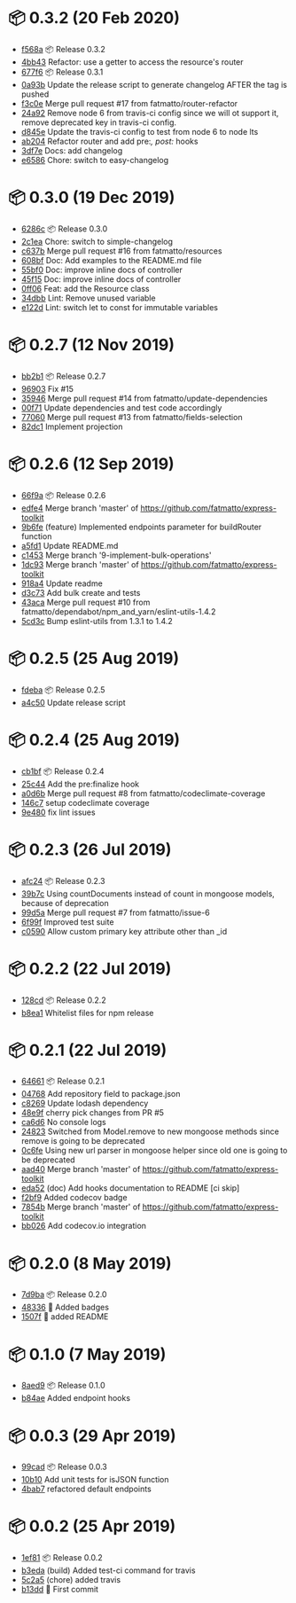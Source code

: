 # 📦 0.3.2 (20 Feb 2020)
- [f568a](https://github.com/fatmatto/express-toolkit)  📦 Release 0.3.2
- [4bb43](https://github.com/fatmatto/express-toolkit)  Refactor: use a getter to access the resource's router
- [677f6](https://github.com/fatmatto/express-toolkit)  📦 Release 0.3.1
- [0a93b](https://github.com/fatmatto/express-toolkit)  Update the release script to generate changelog AFTER the tag is pushed
- [f3c0e](https://github.com/fatmatto/express-toolkit)  Merge pull request #17 from fatmatto/router-refactor
- [24a92](https://github.com/fatmatto/express-toolkit)  Remove node 6 from travis-ci config since we will ot support it, remove deprecated key in travis-ci config.
- [d845e](https://github.com/fatmatto/express-toolkit)  Update the travis-ci config to test from node 6 to node lts
- [ab204](https://github.com/fatmatto/express-toolkit)  Refactor router and add pre:*, post:* hooks
- [3df7e](https://github.com/fatmatto/express-toolkit)  Docs: add changelog
- [e6586](https://github.com/fatmatto/express-toolkit)  Chore: switch to easy-changelog
# 📦 0.3.0 (19 Dec 2019)
- [6286c](https://github.com/fatmatto/express-toolkit)  📦 Release 0.3.0
- [2c1ea](https://github.com/fatmatto/express-toolkit)  Chore: switch to simple-changelog
- [c637b](https://github.com/fatmatto/express-toolkit)  Merge pull request #16 from fatmatto/resources
- [608bf](https://github.com/fatmatto/express-toolkit)  Doc: Add examples to the README.md file
- [55bf0](https://github.com/fatmatto/express-toolkit)  Doc: improve inline docs of controller
- [45f15](https://github.com/fatmatto/express-toolkit)  Doc: improve inline docs of controller
- [0ff06](https://github.com/fatmatto/express-toolkit)  Feat: add the Resource class
- [34dbb](https://github.com/fatmatto/express-toolkit)  Lint: Remove unused variable
- [e122d](https://github.com/fatmatto/express-toolkit)  Lint: switch let to const for immutable variables
# 📦 0.2.7 (12 Nov 2019)
- [bb2b1](https://github.com/fatmatto/express-toolkit)  📦 Release 0.2.7
- [96903](https://github.com/fatmatto/express-toolkit)  Fix #15
- [35946](https://github.com/fatmatto/express-toolkit)  Merge pull request #14 from fatmatto/update-dependencies
- [00f71](https://github.com/fatmatto/express-toolkit)  Update dependencies and test code accordingly
- [77060](https://github.com/fatmatto/express-toolkit)  Merge pull request #13 from fatmatto/fields-selection
- [82dc1](https://github.com/fatmatto/express-toolkit)  Implement projection
# 📦 0.2.6 (12 Sep 2019)
- [66f9a](https://github.com/fatmatto/express-toolkit)  📦 Release 0.2.6
- [edfe4](https://github.com/fatmatto/express-toolkit)  Merge branch 'master' of https://github.com/fatmatto/express-toolkit
- [9b6fe](https://github.com/fatmatto/express-toolkit)  (feature) Implemented endpoints parameter for buildRouter function
- [a5fd1](https://github.com/fatmatto/express-toolkit)  Update README.md
- [c1453](https://github.com/fatmatto/express-toolkit)  Merge branch '9-implement-bulk-operations'
- [1dc93](https://github.com/fatmatto/express-toolkit)  Merge branch 'master' of https://github.com/fatmatto/express-toolkit
- [918a4](https://github.com/fatmatto/express-toolkit)  Update readme
- [d3c73](https://github.com/fatmatto/express-toolkit)  Add bulk create and tests
- [43aca](https://github.com/fatmatto/express-toolkit)  Merge pull request #10 from fatmatto/dependabot/npm_and_yarn/eslint-utils-1.4.2
- [5cd3c](https://github.com/fatmatto/express-toolkit)  Bump eslint-utils from 1.3.1 to 1.4.2
# 📦 0.2.5 (25 Aug 2019)
- [fdeba](https://github.com/fatmatto/express-toolkit)  📦 Release 0.2.5
- [a4c50](https://github.com/fatmatto/express-toolkit)  Update release script
# 📦 0.2.4 (25 Aug 2019)
- [cb1bf](https://github.com/fatmatto/express-toolkit)  📦 Release 0.2.4
- [25c44](https://github.com/fatmatto/express-toolkit)  Add the pre:finalize hook
- [a0d6b](https://github.com/fatmatto/express-toolkit)  Merge pull request #8 from fatmatto/codeclimate-coverage
- [146c7](https://github.com/fatmatto/express-toolkit)  setup codeclimate coverage
- [9e480](https://github.com/fatmatto/express-toolkit)  fix lint issues
# 📦 0.2.3 (26 Jul 2019)
- [afc24](https://github.com/fatmatto/express-toolkit)  📦 Release 0.2.3
- [39b7c](https://github.com/fatmatto/express-toolkit)  Using countDocuments instead of count in mongoose models, because of  deprecation
- [99d5a](https://github.com/fatmatto/express-toolkit)  Merge pull request #7 from fatmatto/issue-6
- [6f99f](https://github.com/fatmatto/express-toolkit)  Improved test suite
- [c0590](https://github.com/fatmatto/express-toolkit)  Allow custom primary key attribute other than _id
# 📦 0.2.2 (22 Jul 2019)
- [128cd](https://github.com/fatmatto/express-toolkit)  📦 Release 0.2.2
- [b8ea1](https://github.com/fatmatto/express-toolkit)  Whitelist files for npm release
# 📦 0.2.1 (22 Jul 2019)
- [64661](https://github.com/fatmatto/express-toolkit)  📦 Release 0.2.1
- [04768](https://github.com/fatmatto/express-toolkit)  Add repository field to package.json
- [c8269](https://github.com/fatmatto/express-toolkit)  Update lodash dependency
- [48e9f](https://github.com/fatmatto/express-toolkit)  cherry pick changes from PR #5
- [ca6d6](https://github.com/fatmatto/express-toolkit)  No console logs
- [24823](https://github.com/fatmatto/express-toolkit)  Switched from Model.remove to new mongoose methods since remove is going to be deprecated
- [0c6fe](https://github.com/fatmatto/express-toolkit)  Using new url parser in mongoose helper since old one is going to be deprecated
- [aad40](https://github.com/fatmatto/express-toolkit)  Merge branch 'master' of https://github.com/fatmatto/express-toolkit
- [eda52](https://github.com/fatmatto/express-toolkit)  (doc) Add hooks documentation to README [ci skip]
- [f2bf9](https://github.com/fatmatto/express-toolkit)  Added codecov badge
- [7854b](https://github.com/fatmatto/express-toolkit)  Merge branch 'master' of https://github.com/fatmatto/express-toolkit
- [bb026](https://github.com/fatmatto/express-toolkit)  Add codecov.io integration
# 📦 0.2.0 (8 May 2019)
- [7d9ba](https://github.com/fatmatto/express-toolkit)  📦 Release 0.2.0
- [48336](https://github.com/fatmatto/express-toolkit)  🎀 Added badges
- [1507f](https://github.com/fatmatto/express-toolkit)  📖 added README
# 📦 0.1.0 (7 May 2019)
- [8aed9](https://github.com/fatmatto/express-toolkit)  📦 Release 0.1.0
- [b84ae](https://github.com/fatmatto/express-toolkit)  Added endpoint hooks
# 📦 0.0.3 (29 Apr 2019)
- [99cad](https://github.com/fatmatto/express-toolkit)  📦 Release 0.0.3
- [10b10](https://github.com/fatmatto/express-toolkit)  Add unit tests for isJSON function
- [4bab7](https://github.com/fatmatto/express-toolkit)  refactored default endpoints
# 📦 0.0.2 (25 Apr 2019)
- [1ef81](https://github.com/fatmatto/express-toolkit)  📦 Release 0.0.2
- [b3eda](https://github.com/fatmatto/express-toolkit)  (build) Added test-ci command for travis
- [5c2a5](https://github.com/fatmatto/express-toolkit)  (chore) added travis
- [b13dd](https://github.com/fatmatto/express-toolkit)  🚀 First commit
